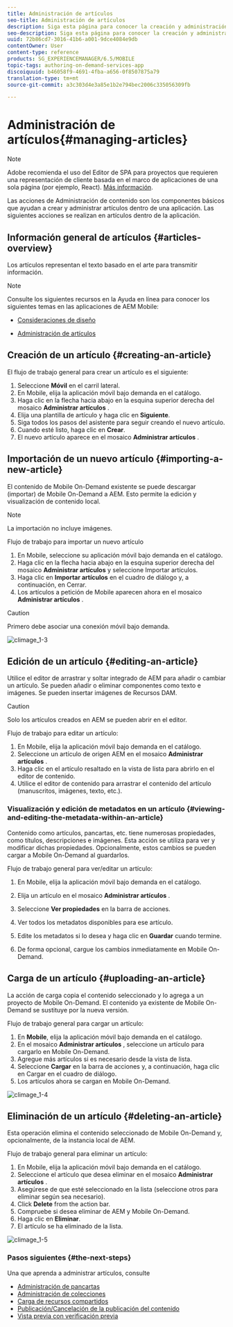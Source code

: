 ```yaml
---
title: Administración de artículos
seo-title: Administración de artículos
description: Siga esta página para conocer la creación y administración de artículos.
seo-description: Siga esta página para conocer la creación y administración de artículos.
uuid: 72b86cd7-3016-41b6-a001-9dce4084e9db
contentOwner: User
content-type: reference
products: SG_EXPERIENCEMANAGER/6.5/MOBILE
topic-tags: authoring-on-demand-services-app
discoiquuid: b46058f9-4691-4fba-a656-0f8507875a79
translation-type: tm+mt
source-git-commit: a3c303d4e3a85e1b2e794bec2006c335056309fb

---
```



# Administración de artículos{#managing-articles}

>[!NOTE]
>
>Adobe recomienda el uso del Editor de SPA para proyectos que requieren una representación de cliente basada en el marco de aplicaciones de una sola página (por ejemplo, React). [Más información](/help/sites-developing/spa-overview.md).

Las acciones de Administración de contenido son los componentes básicos que ayudan a crear y administrar artículos dentro de una aplicación. Las siguientes acciones se realizan en artículos dentro de la aplicación.

## Información general de artículos {#articles-overview}

Los artículos representan el texto basado en el arte para transmitir información.

>[!NOTE]
>
>Consulte los siguientes recursos en la Ayuda en línea para conocer los siguientes temas en las aplicaciones de AEM Mobile:
>
>* [Consideraciones de diseño](https://helpx.adobe.com/digital-publishing-solution/help/design-app.html)
   >
   >
* [Administración de artículos](https://helpx.adobe.com/digital-publishing-solution/help/creating-articles.html)
>



## Creación de un artículo {#creating-an-article}

El flujo de trabajo general para crear un artículo es el siguiente:

1. Seleccione **Móvil** en el carril lateral.
1. En Mobile, elija la aplicación móvil bajo demanda en el catálogo.
1. Haga clic en la flecha hacia abajo en la esquina superior derecha del mosaico **Administrar artículos** .
1. Elija una plantilla de artículo y haga clic en **Siguiente**.
1. Siga todos los pasos del asistente para seguir creando el nuevo artículo.
1. Cuando esté listo, haga clic en **Crear**.
1. El nuevo artículo aparece en el mosaico **Administrar artículos** .

## Importación de un nuevo artículo {#importing-a-new-article}

El contenido de Mobile On-Demand existente se puede descargar (importar) de Mobile On-Demand a AEM. Esto permite la edición y visualización de contenido local.

>[!NOTE]
>
>La importación no incluye imágenes.

Flujo de trabajo para importar un nuevo artículo

1. En Mobile, seleccione su aplicación móvil bajo demanda en el catálogo.
1. Haga clic en la flecha hacia abajo en la esquina superior derecha del mosaico **Administrar artículos** y seleccione Importar artículos.
1. Haga clic en **Importar artículos** en el cuadro de diálogo y, a continuación, en Cerrar.
1. Los artículos a petición de Mobile aparecen ahora en el mosaico **Administrar artículos** .

>[!CAUTION]
>
>Primero debe asociar una conexión móvil bajo demanda.

![climage_1-3](assets/chlimage_1-3.gif)

## Edición de un artículo {#editing-an-article}

Utilice el editor de arrastrar y soltar integrado de AEM para añadir o cambiar un artículo. Se pueden añadir o eliminar componentes como texto e imágenes. Se pueden insertar imágenes de Recursos DAM.

>[!CAUTION]
>
>Solo los artículos creados en AEM se pueden abrir en el editor.

Flujo de trabajo para editar un artículo:

1. En Mobile, elija la aplicación móvil bajo demanda en el catálogo.
1. Seleccione un artículo de origen AEM en el mosaico **Administrar artículos** .
1. Haga clic en el artículo resaltado en la vista de lista para abrirlo en el editor de contenido.
1. Utilice el editor de contenido para arrastrar el contenido del artículo (manuscritos, imágenes, texto, etc.).

### Visualización y edición de metadatos en un artículo {#viewing-and-editing-the-metadata-within-an-article}

Contenido como artículos, pancartas, etc. tiene numerosas propiedades, como títulos, descripciones e imágenes. Esta acción se utiliza para ver y modificar dichas propiedades. Opcionalmente, estos cambios se pueden cargar a Mobile On-Demand al guardarlos.

Flujo de trabajo general para ver/editar un artículo:

1. En Mobile, elija la aplicación móvil bajo demanda en el catálogo.
1. Elija un artículo en el mosaico **Administrar artículos** .

1. Seleccione **Ver propiedades** en la barra de acciones.
1. Ver todos los metadatos disponibles para ese artículo.
1. Edite los metadatos si lo desea y haga clic en **Guardar** cuando termine.
1. De forma opcional, cargue los cambios inmediatamente en Mobile On-Demand.

## Carga de un artículo {#uploading-an-article}

La acción de carga copia el contenido seleccionado y lo agrega a un proyecto de Mobile On-Demand. El contenido ya existente de Mobile On-Demand se sustituye por la nueva versión.

Flujo de trabajo general para cargar un artículo:

1. En **Mobile**, elija la aplicación móvil bajo demanda en el catálogo.
1. En el mosaico **Administrar artículos** , seleccione un artículo para cargarlo en Mobile On-Demand.
1. Agregue más artículos si es necesario desde la vista de lista.
1. Seleccione **Cargar** en la barra de acciones y, a continuación, haga clic en Cargar en el cuadro de diálogo.
1. Los artículos ahora se cargan en Mobile On-Demand.

![climage_1-4](assets/chlimage_1-4.gif)

## Eliminación de un artículo {#deleting-an-article}

Esta operación elimina el contenido seleccionado de Mobile On-Demand y, opcionalmente, de la instancia local de AEM.

Flujo de trabajo general para eliminar un artículo:

1. En Mobile, elija la aplicación móvil bajo demanda en el catálogo.
1. Seleccione el artículo que desea eliminar en el mosaico **Administrar artículos** .
1. Asegúrese de que esté seleccionado en la lista (seleccione otros para eliminar según sea necesario).
1. Click **Delete** from the action bar.
1. Compruebe si desea eliminar de AEM y Mobile On-Demand.
1. Haga clic en **Eliminar**.
1. El artículo se ha eliminado de la lista.

![climage_1-5](assets/chlimage_1-5.gif)

### Pasos siguientes {#the-next-steps}

Una que aprenda a administrar artículos, consulte

* [Administración de pancartas](/help/mobile/mobile-on-demand-managing-banners.md)
* [Administración de colecciones](/help/mobile/mobile-on-demand-managing-collections.md)
* [Carga de recursos compartidos](/help/mobile/mobile-on-demand-shared-resources.md)
* [Publicación/Cancelación de la publicación del contenido](/help/mobile/mobile-on-demand-publishing-unpublishing.md)
* [Vista previa con verificación previa](/help/mobile/aem-mobile-manage-ondemand-services.md)
